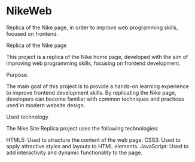 # NikeWeb
Replica of the Nike page, in order to improve web programming skills, focused on frontend.


Replica of the Nike page

This project is a replica of the Nike home page, developed with the aim of improving web programming skills, focusing on frontend development.

Purpose.

The main goal of this project is to provide a hands-on learning experience to improve frontend development skills. By replicating the Nike page, developers can become familiar with common techniques and practices used in modern website design.

Used technology

The Nike Site Replica project uses the following technologies:

HTML5: Used to structure the content of the web page.
CSS3: Used to apply attractive styles and layouts to HTML elements.
JavaScript: Used to add interactivity and dynamic functionality to the page.
